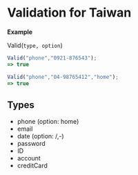 # Validation for Taiwan

**Example**

Valid(`type, option`)


```js
Valid("phone","0921-876543");
=> true

Valid("phone","04-98765412","home");
=> true
```

## Types
* phone (option: home)
* email
* date (option: /,-)
* password
* ID
* account
* creditCard